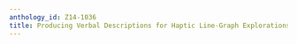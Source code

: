```yaml
---
anthology_id: Z14-1036
title: Producing Verbal Descriptions for Haptic Line-Graph Explorations
---
```

